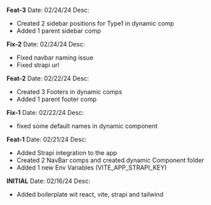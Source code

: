 **Feat-3**
Date: 02/24/24
Desc:
* Created 2 sidebar positions for Type1 in dynamic comp
* Added 1 parent sidebar comp

**Fix-2**
Date: 02/24/24
Desc:
* Fixed navbar naming issue
* Fixed strapi url

**Feat-2**
Date: 02/22/24
Desc:
* Created 3 Footers in dynamic comps
* Added 1 parent footer comp

**Fix-1**
Date: 02/22/24
Desc:
* fixed some default names in dynamic component

**Feat-1**
Date: 02/21/24
Desc:
* Added Strapi integration to the app
* Created 2 NavBar comps and created dynamic Component folder
* Added 1 new Env Variables (VITE_APP_STRAPI_KEY)

**INITIAL**
Date: 02/16/24
Desc:
* Added boilerplate wit react, vite, strapi and tailwind